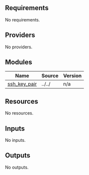 <!-- BEGIN_TF_DOCS -->
## Requirements

No requirements.

## Providers

No providers.

## Modules

| Name | Source | Version |
|------|--------|---------|
| <a name="module_ssh_key_pair"></a> [ssh\_key\_pair](#module\_ssh\_key\_pair) | ../../ | n/a |

## Resources

No resources.

## Inputs

No inputs.

## Outputs

No outputs.
<!-- END_TF_DOCS -->